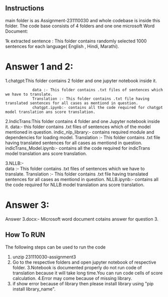 ## Instructions
main folder is as Assignment-231110030 and whole codebase is inside this folder.
The code base consists of 4 folders and one one microsoft Word Document:

1k extracted sentence : This folder contains randomly selected 1000 sentences for each language( English , Hindi, Marathi).



# Answer 1 and 2:
1.chatgpt:This folder contains 2 folder and one jupyter notebook inside it.

                data :- This folder contains .txt files of sentences which we have to translate.
                Translation :- This folder contains .txt file having translated sentences for all cases as mentiond in question.
                chatgpt.ipynb:- contains all the code required for chatgpt model translation ans score translation.

2.IndicTrans:This folder contains 4 folder and one Jupyter notebook  inside it.
                data:- this folder contains .txt files of sentences which of the model mentioned in question.
                indic_nlp_library:- contains required module and dependencies for loading model.
                Translation :-  This folder contains .txt file having translated sentences for all cases as mentiond in question.
                indicTrans_Model.ipynb:- contains all the code required for indicTrans  model translation ans score translation.

3.NLLB:-    
                data :- This folder contains .txt files of sentences which we have to translate.
                Translation :- This folder contains .txt file having translated sentences for all cases as mentiond in question.
                NLLB.ipynb:- contains all the code required for NLLB model translation ans score translation.


# Answer 3:
Answer 3.docx:- Microsoft word document cotains answer for question 3.

## How To RUN

The following steps can be used to run the code

1. unzip 231110030-assignment3 
2. Go to the respective folders and open jupyter notebook of respective folder.
3.Notebook is documented properly do not run code of translation because it will take long time.You can run code cells of score calculation.
4.Error may come because of missing library.
5. if show error because of library then please install library using "pip install library_name". 





